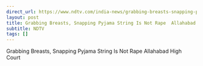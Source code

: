 ```yaml
---
direct_url: https://www.ndtv.com/india-news/grabbing-breasts-snapping-pyjama-string-is-not-rape-allahabad-high-court-7966708
layout: post
title: Grabbing Breasts, Snapping Pyjama String Is Not Rape  Allahabad High Court
subtitle: NDTV
tags: []
---
```


Grabbing Breasts, Snapping Pyjama String Is Not Rape  Allahabad High Court
